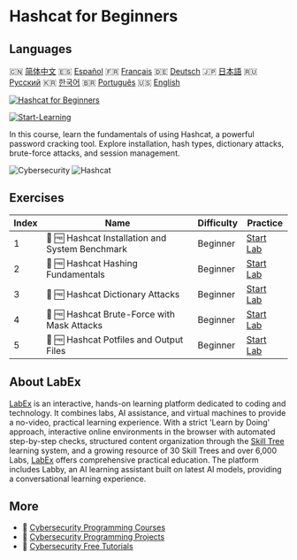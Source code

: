 # Hashcat for Beginners

## Languages

🇨🇳 [简体中文](README_zh.md) 🇪🇸 [Español](README_es.md) 🇫🇷 [Français](README_fr.md) 🇩🇪 [Deutsch](README_de.md) 🇯🇵 [日本語](README_ja.md) 🇷🇺 [Русский](README_ru.md) 🇰🇷 [한국어](README_ko.md) 🇧🇷 [Português](README_pt.md) 🇺🇸 [English](README.md) 

[![Hashcat for Beginners](https://cover-creator.labex.io/hashcat-for-beginners.png)](https://labex.io/courses/hashcat-for-beginners)

[![Start-Learning](https://img.shields.io/badge/Start-Learning-whitesmoke?style=for-the-badge)](https://labex.io/courses/hashcat-for-beginners)

In this course, learn the fundamentals of using Hashcat, a powerful password cracking tool. Explore installation, hash types, dictionary attacks, brute-force attacks, and session management.

![Cybersecurity](https://img.shields.io/badge/Cybersecurity-whitesmoke?style=for-the-badge&logo=cybersecurity)
![Hashcat](https://img.shields.io/badge/Hashcat-whitesmoke?style=for-the-badge&logo=hashcat)


## Exercises

|   Index | Name                                            | Difficulty   | Practice                                                                                                                                          |
|---------|-------------------------------------------------|--------------|---------------------------------------------------------------------------------------------------------------------------------------------------|
|       1 | 🧩 🆓 Hashcat Installation and System Benchmark | Beginner     | <a target='_blank' href='https://labex.io/labs/linux-hashcat-installation-and-system-benchmark-632570?course=hashcat-for-beginners'>Start Lab</a> |
|       2 | 🧩 🆓 Hashcat Hashing Fundamentals              | Beginner     | <a target='_blank' href='https://labex.io/labs/linux-hashcat-hashing-fundamentals-632569?course=hashcat-for-beginners'>Start Lab</a>              |
|       3 | 🧩 🆓 Hashcat Dictionary Attacks                | Beginner     | <a target='_blank' href='https://labex.io/labs/linux-hashcat-dictionary-attacks-632568?course=hashcat-for-beginners'>Start Lab</a>                |
|       4 | 🧩 🆓 Hashcat Brute-Force with Mask Attacks     | Beginner     | <a target='_blank' href='https://labex.io/labs/linux-hashcat-brute-force-with-mask-attacks-632567?course=hashcat-for-beginners'>Start Lab</a>     |
|       5 | 🧩 🆓 Hashcat Potfiles and Output Files         | Beginner     | <a target='_blank' href='https://labex.io/labs/linux-hashcat-potfiles-and-output-files-632571?course=hashcat-for-beginners'>Start Lab</a>         |

## About LabEx

[LabEx](https://labex.io) is an interactive, hands-on learning platform dedicated to coding and technology. It combines labs, AI assistance, and virtual machines to provide a no-video, practical learning experience. With a strict 'Learn by Doing' approach, interactive online environments in the browser with automated step-by-step checks, structured content organization through the [Skill Tree](https://labex.io/learn) learning system, and a growing resource of 30 Skill Trees and over 6,000 Labs, [LabEx](https://labex.io) offers comprehensive practical education. The platform includes Labby, an AI learning assistant built on latest AI models, providing a conversational learning experience.

## More

- 🔗 [Cybersecurity Programming Courses](https://github.com/labex-labs/awesome-programming-courses)
- 🔗 [Cybersecurity Programming Projects](https://github.com/labex-labs/awesome-programming-projects)
- 🔗 [Cybersecurity Free Tutorials](https://github.com/labex-labs/cybersecurity-free-tutorials)

